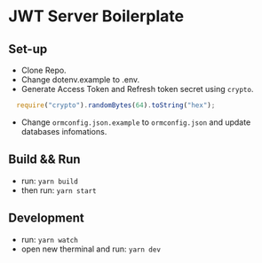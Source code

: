 # JWT Server Boilerplate

## Set-up

- Clone Repo.
- Change dotenv.example to .env.
- Generate Access Token and Refresh token secret using `crypto`.

```javascript
  require("crypto").randomBytes(64).toString("hex");
```

- Change `ormconfig.json.example` to `ormconfig.json` and update databases infomations.

## Build && Run 

- run: `yarn build`
- then run: `yarn start`

## Development
- run: `yarn watch`
- open new therminal and run: `yarn dev`